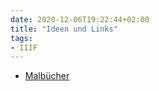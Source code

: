 ```yaml
---
date: 2020-12-06T19:22:44+02:00
title: "Ideen und Links"
tags:
- IIIF
---
```


* [Malbücher](https://digitalaladore.wordpress.com/2016/03/17/reflecting-on-colorourcollections/)
